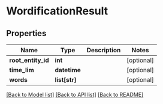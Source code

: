 # WordificationResult

## Properties
Name | Type | Description | Notes
------------ | ------------- | ------------- | -------------
**root_entity_id** | **int** |  | [optional] 
**time_lim** | **datetime** |  | [optional] 
**words** | **list[str]** |  | [optional] 

[[Back to Model list]](../README.md#documentation-for-models) [[Back to API list]](../README.md#documentation-for-api-endpoints) [[Back to README]](../README.md)


